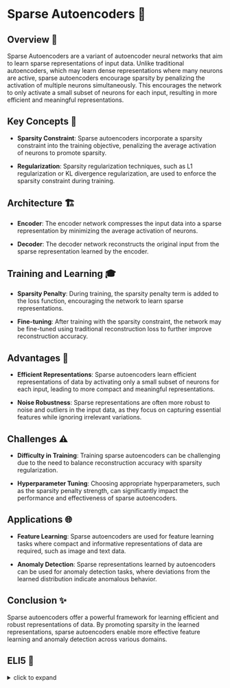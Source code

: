 # Sparse Autoencoders 🧩

## Overview 🌟

Sparse Autoencoders are a variant of autoencoder neural networks that aim to learn sparse representations of input data. Unlike traditional autoencoders, which may learn dense representations where many neurons are active, sparse autoencoders encourage sparsity by penalizing the activation of multiple neurons simultaneously. This encourages the network to only activate a small subset of neurons for each input, resulting in more efficient and meaningful representations.

## Key Concepts 🔑

- **Sparsity Constraint**: Sparse autoencoders incorporate a sparsity constraint into the training objective, penalizing the average activation of neurons to promote sparsity.

- **Regularization**: Sparsity regularization techniques, such as L1 regularization or KL divergence regularization, are used to enforce the sparsity constraint during training.

## Architecture 🏗️

- **Encoder**: The encoder network compresses the input data into a sparse representation by minimizing the average activation of neurons.

- **Decoder**: The decoder network reconstructs the original input from the sparse representation learned by the encoder.

## Training and Learning 🎓

- **Sparsity Penalty**: During training, the sparsity penalty term is added to the loss function, encouraging the network to learn sparse representations.

- **Fine-tuning**: After training with the sparsity constraint, the network may be fine-tuned using traditional reconstruction loss to further improve reconstruction accuracy.

## Advantages 🌈

- **Efficient Representations**: Sparse autoencoders learn efficient representations of data by activating only a small subset of neurons for each input, leading to more compact and meaningful representations.

- **Noise Robustness**: Sparse representations are often more robust to noise and outliers in the input data, as they focus on capturing essential features while ignoring irrelevant variations.

## Challenges ⚠️

- **Difficulty in Training**: Training sparse autoencoders can be challenging due to the need to balance reconstruction accuracy with sparsity regularization.

- **Hyperparameter Tuning**: Choosing appropriate hyperparameters, such as the sparsity penalty strength, can significantly impact the performance and effectiveness of sparse autoencoders.

## Applications 🌐

- **Feature Learning**: Sparse autoencoders are used for feature learning tasks where compact and informative representations of data are required, such as image and text data.

- **Anomaly Detection**: Sparse representations learned by autoencoders can be used for anomaly detection tasks, where deviations from the learned distribution indicate anomalous behavior.

## Conclusion ✨

Sparse autoencoders offer a powerful framework for learning efficient and robust representations of data. By promoting sparsity in the learned representations, sparse autoencoders enable more effective feature learning and anomaly detection across various domains.

## ELI5 🧒

<details>
  <summary>click to expand</summary>
  
  ## Simple Understanding
  Imagine you have a magic box that can shrink toys down to tiny versions. But instead of just shrinking them randomly, this box only picks the most important parts of the toy to shrink. Sparse autoencoders are like this magic box, but for data! They take big pieces of information and only keep the most important bits.

  ## Magic Box with Sparse Autoencoders 📦✨

  1. **Shrinking Data**: The sparse autoencoder looks at a big piece of information, like a picture of a house. Instead of just making a tiny version of the whole picture, it carefully selects the most important parts, like the doors, windows, and roof.

  2. **Keeping It Sparse**: Once the important parts are chosen, the autoencoder makes sure that only a few of them are used to represent the entire picture. This makes the representation more efficient and compact.

  3. **Using Sparse Representations**: Now that the information is shrunk down and sparse, it can be used for all sorts of things, like recognizing similar houses or spotting houses that look different.

  ## Benefits of Sparsity ✨🔍

  1. **Efficient Representation**: Sparse representations are like mini versions of the original data, containing only the most important bits while ignoring the rest.

  2. **Robust to Noise**: By focusing on the essential features, sparse representations are more robust to noise and distractions in the data.

  ## Test time 📄🖋
  
  Now, let's see if you got the concept right! Here are a few easy multiple-choice questions, pick the right answer:
  
  1. What is the primary goal of Sparse Autoencoders in neural networks?
   - [ ] A. Increasing the number of active neurons.
   - [ ] B. Learning compact and meaningful representations.
   - [ ] C. Adding noise to the input data.

  <details>
    <summary>Click to reveal the correct answer and explanation</summary>

     > **Correct Answer:** B. Learning compact and meaningful representations.
     > 
     > **Explanation:** Sparse autoencoders aim to learn efficient representations of data by promoting sparsity, where only a small subset of neurons are active for each input.
  </details>
  
  2. How does a Sparse Autoencoder encourage sparsity during training?
   - [ ] A. By penalizing the average activation of neurons.
   - [ ] B. By increasing the number of hidden layers.
   - [ ] C. By randomly selecting neurons to activate.

  <details>
    <summary>Click to reveal the correct answer and explanation</summary>

     > **Correct Answer:** A. By penalizing the average activation of neurons.
     > 
     > **Explanation:** Sparsity is encouraged in sparse autoencoders by penalizing the average activation of neurons, leading to the selection of only a small subset of active neurons.
  </details>
  
  3. What is a common challenge faced during the training of Sparse Autoencoders?
   - [ ] A. Underfitting due to too few neurons.
   - [ ] B. Overfitting due to excessive sparsity.
   - [ ] C. Difficulty in balancing reconstruction accuracy with sparsity regularization.

  <details>
    <summary>Click to reveal the correct answer and explanation</summary>

     > **Correct Answer:** C. Difficulty in balancing reconstruction accuracy with sparsity regularization.
     > 
     > **Explanation:** Training sparse autoencoders can be challenging due to the need to balance reconstruction accuracy with sparsity regularization, often requiring careful tuning of hyperparameters.
  </details>
The questions are quite simple and beginner-friendly. Unfortunately, if you miss even one right, I recommend you focus and go through the concept again. 

<h2 align= 'center'><b><font size = "10"> Happy learning! ☺ <font></b></h2>
